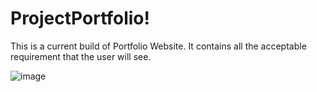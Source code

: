 # ProjectPortfolio!

This is a current build of Portfolio Website.
It contains all the acceptable requirement that the user will see.


![image](https://user-images.githubusercontent.com/93087137/148718987-554356c7-7d2d-4598-9aa6-907b36fbaaac.png)
